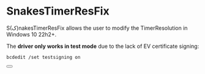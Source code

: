 # SnakesTimerResFix
S(ﮎ)nakesTimerResFix allows the user to modify the TimerResolution in Windows 10 22h2+.


The **driver only works in test mode** due to the lack of EV certificate signing:
<div class="highlight highlight-source-shell">
  <pre><code><span class="pl-s1"><span class="pl-c1">bcdedit</span> <span class="pl-s"><span class="pl-pds">/</span>set<span class="pl-pds"> </span>testsigning<span class="pl-pds"> </span>on</span></span></code></pre>
  <button class="btn btn-sm BtnGroup-item" data-clipboard-text="bcdedit /set testsigning on"></button>
</div>
